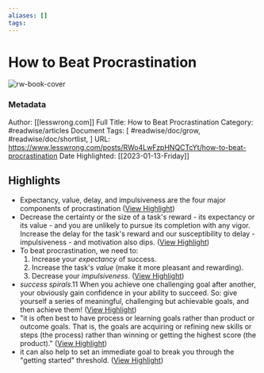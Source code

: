 ```yaml
---
aliases: []
tags:
---
```

# How to Beat Procrastination

![rw-book-cover](https://web.archive.org/web/20180726091558im_/http://commonsenseatheism.com/wp-content/uploads/2011/01/procrastination-equation.png)
### Metadata
Author: [[lesswrong.com]]
Full Title: How to Beat Procrastination
Category: #readwise/articles
Document Tags: [ #readwise/doc/grow,  #readwise/doc/shortlist, ]
URL: https://www.lesswrong.com/posts/RWo4LwFzpHNQCTcYt/how-to-beat-procrastination
Date Highlighted: [[2023-01-13-Friday]]

## Highlights
- Expectancy, value, delay, and impulsiveness are the four major components of procrastination ([View Highlight](https://read.readwise.io/read/01gpka1gm2ey50ps8n93qxf2ys))
- Decrease the certainty or the size of a task's reward - its expectancy or its value - and you are unlikely to pursue its completion with any vigor. Increase the delay for the task's reward and our susceptibility to delay - impulsiveness - and motivation also dips. ([View Highlight](https://read.readwise.io/read/01gpnvchrb49ny03r0vqcpr8b6))
- To beat procrastination, we need to:
  1. Increase your *expectancy* of success.
  2. Increase the task's *value* (make it more pleasant and rewarding).
  3. Decrease your *impulsiveness*. ([View Highlight](https://read.readwise.io/read/01gpka8z5s5x9xdfwe7f3849w7))
- *success spirals*.11 When you achieve one challenging goal after another, your obviously gain confidence in your ability to succeed. So: give yourself a series of meaningful, challenging but achievable goals, and then achieve them! ([View Highlight](https://read.readwise.io/read/01gpkae5ejad09yf31dc1rv71v))
- "it is often best to have process or learning goals rather than product or outcome goals. That is, the goals are acquiring or refining new skills or steps (the process) rather than winning or getting the highest score (the product)." ([View Highlight](https://read.readwise.io/read/01gpkacfp7vy7xhfv6mm7y9vxt))
- it can also help to set an immediate goal to break you through the "getting started" threshold. ([View Highlight](https://read.readwise.io/read/01gpkb00g861dbv7gg1fs52x8n))
